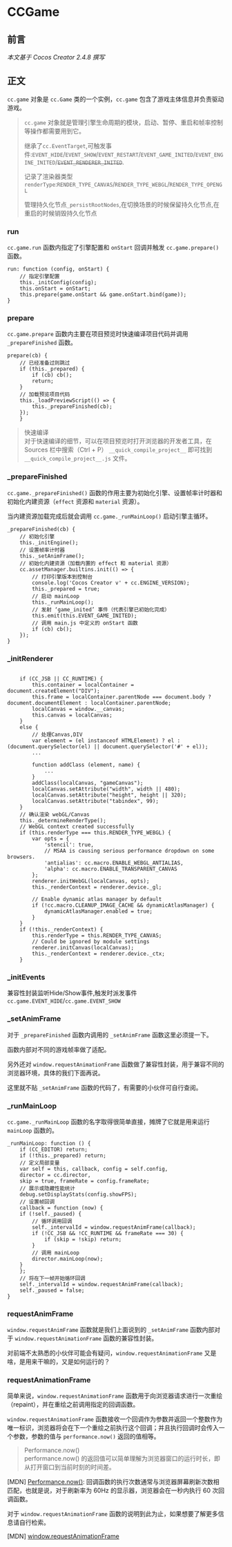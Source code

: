 # CCGame

## 前言
_本文基于 Cocos Creator 2.4.8 撰写_

## 正文

`cc.game` 对象是 `cc.Game` 类的一个实例，`cc.game` 包含了游戏主体信息并负责驱动游戏。

>`cc.game` 对象就是管理引擎生命周期的模块，启动、暂停、重启和帧率控制等操作都需要用到它。
>
>继承了`cc.EventTarget`,可触发事件:`EVENT_HIDE`/`EVENT_SHOW`/`EVENT_RESTART`/`EVENT_GAME_INITED`/`EVENT_ENGINE_INITED`/~~`EVENT_RENDERER_INITED`~~.
>
>记录了渲染器类型`renderType`:`RENDER_TYPE_CANVAS`/`RENDER_TYPE_WEBGL`/`RENDER_TYPE_OPENGL`
>
>管理持久化节点`_persistRootNodes`,在切换场景的时候保留持久化节点,在重启的时候销毁持久化节点

### run

`cc.game.run` 函数内指定了引擎配置和 `onStart` 回调并触发 `cc.game.prepare()` 函数。
```
run: function (config, onStart) {
    // 指定引擎配置
    this._initConfig(config);
    this.onStart = onStart;
    this.prepare(game.onStart && game.onStart.bind(game));
}
```

### prepare
`cc.game.prepare` 函数内主要在项目预览时快速编译项目代码并调用 `_prepareFinished` 函数。
```
prepare(cb) {
    // 已经准备过则跳过
    if (this._prepared) {
        if (cb) cb();
        return;
    }
    // 加载预览项目代码
    this._loadPreviewScript(() => {
        this._prepareFinished(cb);
    });
    }
```
>快速编译<br/>
对于快速编译的细节，可以在项目预览时打开浏览器的开发者工具，在 Sources 栏中搜索（Ctrl + P） `__quick_compile_project__` 即可找到 `__quick_compile_project__.js` 文件。

### _prepareFinished
`cc.game._prepareFinished()` 函数的作用主要为初始化引擎、设置帧率计时器和初始化内建资源（`effect` 资源和 `material` 资源）。

当内建资源加载完成后就会调用 `cc.game._runMainLoop()` 启动引擎主循环。
```
_prepareFinished(cb) {
    // 初始化引擎
    this._initEngine();
    // 设置帧率计时器
    this._setAnimFrame();
    // 初始化内建资源（加载内置的 effect 和 material 资源）
    cc.assetManager.builtins.init(() => {
        // 打印引擎版本到控制台
        console.log('Cocos Creator v' + cc.ENGINE_VERSION);
        this._prepared = true;
        // 启动 mainLoop
        this._runMainLoop();
        // 发射 ‘game_inited’ 事件（代表引擎已初始化完成）
        this.emit(this.EVENT_GAME_INITED);
        // 调用 main.js 中定义的 onStart 函数
        if (cb) cb();
    });
}
```

### _initRenderer
```

    if (CC_JSB || CC_RUNTIME) {
        this.container = localContainer = document.createElement("DIV");
        this.frame = localContainer.parentNode === document.body ? document.documentElement : localContainer.parentNode;
        localCanvas = window.__canvas;
        this.canvas = localCanvas;
    }
    else {
        // 处理Canvas,DIV
        var element = (el instanceof HTMLElement) ? el : (document.querySelector(el) || document.querySelector('#' + el));
        ...

        function addClass (element, name) {
            ...
        }
        addClass(localCanvas, "gameCanvas");
        localCanvas.setAttribute("width", width || 480);
        localCanvas.setAttribute("height", height || 320);
        localCanvas.setAttribute("tabindex", 99);
    }
    // 确认渲染 webGL/Canvas
    this._determineRenderType();
    // WebGL context created successfully
    if (this.renderType === this.RENDER_TYPE_WEBGL) {
        var opts = {
            'stencil': true,
            // MSAA is causing serious performance dropdown on some browsers.
            'antialias': cc.macro.ENABLE_WEBGL_ANTIALIAS,
            'alpha': cc.macro.ENABLE_TRANSPARENT_CANVAS
        };
        renderer.initWebGL(localCanvas, opts);
        this._renderContext = renderer.device._gl;

        // Enable dynamic atlas manager by default
        if (!cc.macro.CLEANUP_IMAGE_CACHE && dynamicAtlasManager) {
            dynamicAtlasManager.enabled = true;
        }
    }
    if (!this._renderContext) {
        this.renderType = this.RENDER_TYPE_CANVAS;
        // Could be ignored by module settings
        renderer.initCanvas(localCanvas);
        this._renderContext = renderer.device._ctx;
    }
```

### _initEvents
兼容性封装监听Hide/Show事件,触发时派发事件`cc.game.EVENT_HIDE`/`cc.game.EVENT_SHOW`

### _setAnimFrame

对于 `_prepareFinished` 函数内调用的 `_setAnimFrame` 函数这里必须提一下。

 函数内部对不同的游戏帧率做了适配。

另外还对 `window.requestAnimationFrame` 函数做了兼容性封装，用于兼容不同的浏览器环境，具体的我们下面再说。

这里就不贴 `_setAnimFrame` 函数的代码了，有需要的小伙伴可自行查阅。

### _runMainLoop
`cc.game._runMainLoop` 函数的名字取得很简单直接，摊牌了它就是用来运行 `mainLoop` 函数的。
```
_runMainLoop: function () {
    if (CC_EDITOR) return;
    if (!this._prepared) return;
    // 定义局部变量
    var self = this, callback, config = self.config,
    director = cc.director,
    skip = true, frameRate = config.frameRate;
    // 展示或隐藏性能统计
    debug.setDisplayStats(config.showFPS);
    // 设置帧回调
    callback = function (now) {
    if (!self._paused) {
        // 循环调用回调
        self._intervalId = window.requestAnimFrame(callback);
        if (!CC_JSB && !CC_RUNTIME && frameRate === 30) {
            if (skip = !skip) return;
        }
        // 调用 mainLoop
        director.mainLoop(now);
    }
    };
    // 将在下一帧开始循环回调
    self._intervalId = window.requestAnimFrame(callback);
    self._paused = false;
}
```

### requestAnimFrame
`window.requestAnimFrame` 函数就是我们上面说到的 `_setAnimFrame` 函数内部对于 `window.requestAnimationFrame` 函数的兼容性封装。

对前端不太熟悉的小伙伴可能会有疑问，`window.requestAnimationFrame` 又是啥，是用来干嘛的，又是如何运行的？

### requestAnimationFrame
简单来说，`window.requestAnimationFrame` 函数用于向浏览器请求进行一次重绘（repaint），并在重绘之前调用指定的回调函数。

`window.requestAnimationFrame` 函数接收一个回调作为参数并返回一个整数作为唯一标识，浏览器将会在下一个重绘之前执行这个回调；并且执行回调时会传入一个参数，参数的值与 `performance.now()` 返回的值相等。

>Performance.now()<br/>
performance.now() 的返回值可以简单理解为浏览器窗口的运行时长，即从打开窗口到当前时刻的时间差。

[MDN] [Performance.now()](https://developer.mozilla.org/zh-CN/docs/Web/API/Performance/now): 
回调函数的执行次数通常与浏览器屏幕刷新次数相匹配，也就是说，对于刷新率为 60Hz 的显示器，浏览器会在一秒内执行 60 次回调函数。

对于 `window.requestAnimationFrame` 函数的说明到此为止，如果想要了解更多信息请自行检索。

[MDN] [window.requestAnimationFrame](https://developer.mozilla.org/zh-CN/docs/Web/API/Window/requestAnimationFrame)